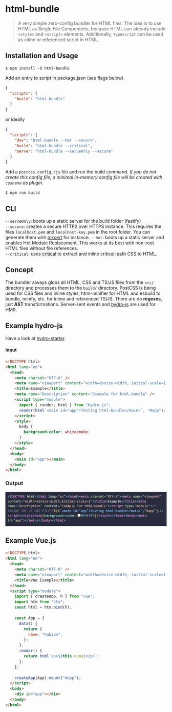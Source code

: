 # html-bundle

> A very simple zero-config bundler for HTML files. The idea is to use HTML as Single File Components, because HTML can already include `<style>` and `<script>` elements. Additionally, `TypeScript` can be used as inline or referenced script in HTML.

## Installation and Usage

```properties
$ npm install -D html-bundle
```

Add an entry to script in package.json (see flags below).

```json
{
  "scripts": {
    "build": "html-bundle"
  }
}
```

or ideally

```json
{
  "scripts": {
    "dev": "html-bundle --hmr --secure",
    "build": "html-bundle --critical",
    "serve": "html-bundle --serveOnly --secure"
  }
}
```

Add a `postcss.config.cjs` file and run the build command.
<em>If you do not create this config file, a minimal in-memory config file will be created with `cssnano` as plugin.</em>

```properties
$ npm run build
```

## CLI

`--serveOnly`: boots up a static server for the build folder (fastify)<br>
`--secure`: creates a secure HTTP2 over HTTPS instance. This requires the files `localhost.pem` and `localhost-key.pem` in the root folder. You can generate them with [mkcert](https://github.com/FiloSottile/mkcert) for instance.
`--hmr`: boots up a static server and enables Hot Module Replacement. This works at its best with non-root HTML files without file references.<br>
`--critical`: uses [critical](https://www.npmjs.com/package/critical) to extract and inline critical-path CSS to HTML.

## Concept

The bundler always globs all HTML, CSS and TS/JS files from the `src/` directory and processes them to the `build/` directory. PostCSS is being used for CSS files and inline styles, html-minifier for HTML and esbuild to bundle, minify, etc. for inline and referenced TS/JS. There are no <strong>regexes</strong>, just <strong>AST</strong> transformations. Server-sent events and [hydro-js](https://github.com/Krutsch/hydro-js) are used for HMR.

## Example hydro-js

Have a look at [hydro-starter](https://github.com/Krutsch/hydro-starter).

#### Input

```html
<!DOCTYPE html>
<html lang="en">
  <head>
    <meta charset="UTF-8" />
    <meta name="viewport" content="width=device-width, initial-scale=1.0" />
    <title>Example</title>
    <meta name="Description" content="Example for html-bundle" />
    <script type="module">
      import { render, html } from "hydro-js";
      render(html`<main id="app">Testing html-bundle</main>`, "#app");
    </script>
    <style>
      body {
        background-color: whitesmoke;
      }
    </style>
  </head>
  <body>
    <main id="app"></main>
  </body>
</html>
```

### Output

![Output](output.JPG)

## Example Vue.js

```html
<!DOCTYPE html>
<html lang="en">
  <head>
    <meta charset="UTF-8" />
    <meta name="viewport" content="width=device-width, initial-scale=1.0" />
    <title>Vue Example</title>
  </head>
  <script type="module">
    import { createApp, h } from "vue";
    import htm from "htm";
    const html = htm.bind(h);

    const App = {
      data() {
        return {
          name: "Fabian",
        };
      },
      render() {
        return html`<p>${this.name}</p>`;
      },
    };

    createApp(App).mount("#app");
  </script>
  <body>
    <div id="app"></div>
  </body>
</html>
```
